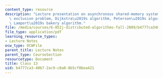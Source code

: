 ```yaml
---
content_type: resource
description: "Lecture presentation on asynchronous shared-memory systems, the mutual\
  \ exclusion problem, Dijkstra\u2019s algorithm, Peterson\u2019s algorithms, and\
  \ Lamport\u2019s bakery algorithm."
file: /media/courses/6-852j-distributed-algorithms-fall-2009/b4777ca340b72ac9c8a08b5cf0bea421_MIT6_852JF09_lec13.pdf
file_type: application/pdf
learning_resource_types:
- Lecture Notes
ocw_type: OCWFile
parent_title: Lecture Notes
parent_type: CourseSection
resourcetype: Document
title: Class 13
uid: b4777ca3-40b7-2ac9-c8a0-8b5cf0bea421
---
```

